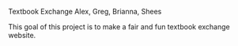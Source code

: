 Textbook Exchange
Alex, Greg, Brianna, Shees

This goal of this project is to make a fair and fun textbook exchange website. 
